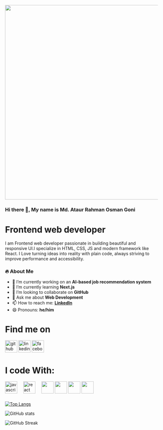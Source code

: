 <div align="center">
  <img width="1280" height="640" src="https://i.ibb.co.com/WvCfMtZc/9e36fc9c-3ff3-49c1-ac90-d5eaca3941e3.png" />
</div>







###

###

###
###




  <h3>Hi there 👋, My name is Md. Ataur Rahman Osman Goni</h3>



  <h1>Frontend web developer</h1>




  I am Frontend web developer passionate in building beautiful and responsive UI.I specialize in HTML, CSS, JS and modern framework like React. I Love turning ideas into reality with plain code, always striving to improve performance and accessibility.




### 🔥 About Me

- 🔭 I’m currently working on an **AI-based job recommendation system**  
- 🌱 I’m currently learning **Next.js**  
- 👯 I’m looking to collaborate on **GitHub**  
- 💬 Ask me about **Web Development**  
- 📫 How to reach me: **[LinkedIn](#)**  
- 😄 Pronouns: **he/him**  

</div>








###

# Find me on
  [<img src='https://cdn.jsdelivr.net/npm/simple-icons@3.0.1/icons/github.svg' alt='github' height='40'>](https://github.com/Osman-Goni22)  [<img src='https://cdn.jsdelivr.net/npm/simple-icons@3.0.1/icons/linkedin.svg' alt='linkedin' height='40'>](https://www.linkedin.com/in/https://www.linkedin.com/in/osman-goni-13993a32b//)  [<img src='https://cdn.jsdelivr.net/npm/simple-icons@3.0.1/icons/facebook.svg' alt='facebook' height='40'>](https://www.facebook.com/https://www.facebook.com/profile.php?id=100035484800785)
# I code With:
<div align="left">
  <img src="https://cdn.jsdelivr.net/gh/devicons/devicon/icons/javascript/javascript-original.svg" height="40" alt="javascript logo"  />
  <img width="12" />
  
  <img src="https://cdn.jsdelivr.net/gh/devicons/devicon/icons/react/react-original.svg" height="40" alt="react logo"  />
  <img width="12" />
 
  <img src="https://cdn.jsdelivr.net/gh/devicons/devicon/icons/html5/html5-original.svg" width="40" height="40"/>
<img src="https://cdn.jsdelivr.net/gh/devicons/devicon/icons/tailwindcss/tailwindcss-original.svg" width="40" height="40"/>
<img src="https://cdn.jsdelivr.net/gh/devicons/devicon/icons/mongodb/mongodb-original.svg" width="40" height="40"/>
<img src="https://cdn.jsdelivr.net/gh/devicons/devicon/icons/nodejs/nodejs-original.svg" width="40" height="40"/>


</div>

###

 






[![Top Langs](https://github-readme-stats.vercel.app/api/top-langs/?username=Osman-Goni22)](https://github.com/anuraghazra/github-readme-stats)

![GitHub stats](https://github-readme-stats.vercel.app/api?username=Osman-Goni22&show_icons=true)  



  ![GitHub Streak](https://streak-stats.demolab.com/?user=Osman-Goni22)





